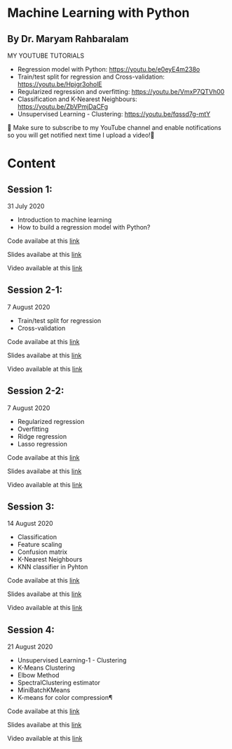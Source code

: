 # Machine Learning with Python
## By Dr. Maryam Rahbaralam
MY YOUTUBE TUTORIALS
- Regression model with Python: https://youtu.be/e0eyE4m238o
- Train/test split for regression and Cross-validation: https://youtu.be/Hpjgr3oholE
- Regularized regression and overfitting: https://youtu.be/VmxP7QTVh00
- Classification and K-Nearest Neighbours: https://youtu.be/ZbVPmjDaCFg
- Unsupervised Learning - Clustering: https://youtu.be/fqssd7g-mtY

🔺 Make sure to subscribe to my YouTube channel and enable notifications so you will get notified next time I upload a video!🔺

# Content #
## Session 1: ##
31 July 2020
 - Introduction to machine learning
 - How to build a regression model with Python?
 
 Code availabe at this [link](Ml_S1_31July2020.ipynb)
 
 Slides availabe at this [link](https://github.com/sonarahbar/MachineLearningwithPython/blob/master/Ml_1%2031July2020.pdf)
 
 Video available at this [link](https://youtu.be/e0eyE4m238o)

## Session 2-1:  ##
7 August 2020
- Train/test split for regression
- Cross-validation

 Code availabe at this [link](https://github.com/sonarahbar/MachineLearningwithPython/blob/master/Ml_S2-7AUG2020.pdf)
 
 Slides availabe at this [link](https://github.com/sonarahbar/MachineLearningwithPython/blob/master/Ml_S2-7AUG2020.pdf)
 
 Video available at this [link](https://youtu.be/Hpjgr3oholE)

## Session 2-2:  ##
7 August 2020
- Regularized regression
- Overfitting
- Ridge regression
- Lasso regression

 Code availabe at this [link](https://github.com/sonarahbar/MachineLearningwithPython/blob/master/Ml_S2-7AUG2020.ipynb)
 
 Slides availabe at this [link](https://github.com/sonarahbar/MachineLearningwithPython/blob/master/Ml_S2-7AUG2020.pdf)
 
 Video available at this [link](https://youtu.be/VmxP7QTVh00)

## Session 3:  ## 
14 August 2020
- Classification
- Feature scaling
- Confusion matrix
- K-Nearest Neighbours
- KNN classifier in Pyhton

 Code availabe at this [link](https://github.com/sonarahbar/MachineLearningwithPython/blob/master/Ml_S3-14AUG.ipynb)
 
 Slides availabe at this [link](https://github.com/sonarahbar/MachineLearningwithPython/blob/master/Ml_S3_14AUG2020.pdf)
 
 Video available at this [link](https://youtu.be/ZbVPmjDaCFg)

## Session 4:   ## 
21 August 2020
- Unsupervised Learning-1 - Clustering 
- K-Means Clustering
- Elbow Method
- SpectralClustering estimator
- MiniBatchKMeans
- K-means for color compression¶

 Code availabe at this [link](https://github.com/sonarahbar/MachineLearningwithPython/blob/master/Ml_S4_21AUG2020.ipynb)
 
 Slides availabe at this [link](https://github.com/sonarahbar/MachineLearningwithPython/blob/master/Ml_S4_21AUG2020.pdf)
 
 Video available at this [link](https://youtu.be/fqssd7g-mtY)
